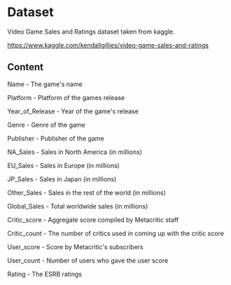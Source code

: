 # Dataset 

Video Game Sales and Ratings dataset taken from kaggle.

https://www.kaggle.com/kendallgillies/video-game-sales-and-ratings


## Content
Name - The game's name

Platform - Platform of the games release

Year\_of_Release - Year of the game's release

Genre - Genre of the game

Publisher - Publisher of the game

NA_Sales - Sales in North America (in millions)

EU_Sales - Sales in Europe (in millions)

JP_Sales - Sales in Japan (in millions)

Other_Sales - Sales in the rest of the world (in millions)

Global_Sales - Total worldwide sales (in millions)

Critic_score - Aggregate score compiled by Metacritic staff

Critic_count - The number of critics used in coming up with the critic score

User_score - Score by Metacritic's subscribers

User_count - Number of users who gave the user score

Rating - The ESRB ratings
